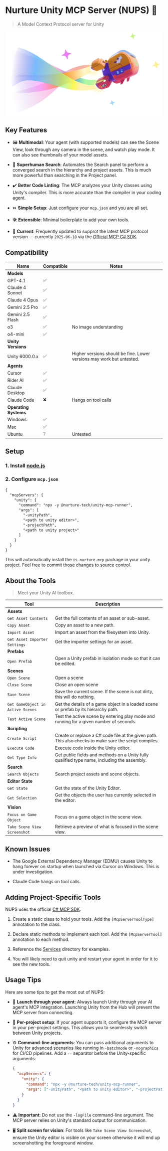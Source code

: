 # Nurture Unity MCP Server (NUPS) 💜

> A Model Context Protocol server for Unity

![NUPS Airship](./docs/assets/airship.png)

## Key Features

- 🖼️ **Multimodal**: Your agent (with supported models) can see the Scene View, look through any camera in the scene, and watch play mode. It can also see thumbnails of your model assets.

- 🔎 **Superhuman Search**: Automates the Search panel to perform a converged search in the hierarchy and project assets. This is much more powerful than searching in the Project panel.

- ✔️ **Better Code Linting**: The MCP analyzes your Unity classes using Unity's compiler. This is more accurate than the compiler in your coding agent.

- ⏩ **Simple Setup**: Just configure your `mcp.json` and you are all set.

- 🛠️ **Extensible**: Minimal boilerplate to add your own tools.

- 📅 **Current**: Frequently updated to supprot the latest MCP protocol version — currently `2025-06-18` via the [Official MCP C# SDK](https://github.com/modelcontextprotocol/csharp-sdk).

## Compatibility

| Name                  | Compatible | Notes                                                                 |
| --------------------- | ---------- | --------------------------------------------------------------------- |
| **Models**            |            |                                                                       |
| GPT-4.1               | ✅         |                                                                       |
| Claude 4 Sonnet       | ✅         |                                                                       |
| Claude 4 Opus         | ✅         |                                                                       |
| Gemini 2.5 Pro        | ✅         |                                                                       |
| Gemini 2.5 Flash      | ✅         |                                                                       |
| o3                    | ✅         | No image understanding                                                |
| o4-mini               | ✅         |                                                                       |
| **Unity Versions**    |            |                                                                       |
| Unity 6000.0.x        | ✅         | Higher versions should be fine. Lower versions may work but untested. |
| **Agents**            |            |                                                                       |
| Cursor                | ✅         |                                                                       |
| Rider AI              | ✅         |                                                                       |
| Claude Desktop        | ✅         |                                                                       |
| Claude Code           | ❌         | Hangs on tool calls                                                   |
| **Operating Systems** |            |                                                                       |
| Windows               | ✅         |                                                                       |
| Mac                   | ✅         |                                                                       |
| Ubuntu                | ❔         | Untested                                                              |

## Setup

### 1. Install [node.js](https://nodejs.org/en/download)

### 2. Configure `mcp.json`

```
{
  "mcpServers": {
    "unity": {
      "command": "npx -y @nurture-tech/unity-mcp-runner",
      "args": [
        "-unityPath",
        "<path to unity editor>",
        "-projectPath",
        "<path to unity project>"
      ]
    }
  }
}
```

This will automatically install the `is.nurture.mcp` package in your unity project. Feel free to commit those changes to source control.

## About the Tools

> Meet your Unity AI toolbox.

| Tool                              | Description                                                                                            |
| --------------------------------- | ------------------------------------------------------------------------------------------------------ |
| **Assets**                        |                                                                                                        |
| `Get Asset Contents`              | Get the full contents of an asset or sub-asset.                                                        |
| `Copy Asset`                      | Copy an asset to a new path.                                                                           |
| `Import Asset`                    | Import an asset from the filesystem into Unity.                                                        |
| `Get Asset Importer Settings`     | Get the importer settings for an asset.                                                                |
| **Prefabs**                       |                                                                                                        |
| `Open Prefab`                     | Open a Unity prefab in isolation mode so that it can be edited.                                        |
| **Scenes**                        |                                                                                                        |
| `Open Scene`                      | Open a scene                                                                                           |
| `Close Scene`                     | Close an open scene                                                                                    |
| `Save Scene`                      | Save the current scene. If the scene is not dirty, this will do nothing.                               |
| `Get GameObject in Active Scenes` | Get the details of a game object in a loaded scene or prefab by its hierarchy path.                    |
| `Test Active Scene`               | Test the active scene by entering play mode and running for a given number of seconds.                 |
| **Scripting**                     |                                                                                                        |
| `Create Script`                   | Create or replace a C# code file at the given path. This also checks to make sure the script compiles. |
| `Execute Code`                    | Execute code inside the Unity editor.                                                                  |
| `Get Type Info`                   | Get public fields and methods on a Unity fully qualified type name, including the assembly.            |
| **Search**                        |                                                                                                        |
| `Search Objects`                  | Search project assets and scene objects.                                                               |
| **Editor State**                  |                                                                                                        |
| `Get State`                       | Get the state of the Unity Editor.                                                                     |
| `Get Selection`                   | Get the objects the user has currently selected in the editor.                                         |
| **Vision**                        |                                                                                                        |
| `Focus on Game Object`            | Focus on a game object in the scene view.                                                              |
| `Take Scene View Screenshot`      | Retrieve a preview of what is focused in the scene view.                                               |

## Known Issues

- The Google External Dependency Manager (EDMU) causes Unity to hang forever on startup when launched via Cursor on Windows. This is under investigation.

- Claude Code hangs on tool calls.

## Adding Project-Specific Tools

NUPS uses the official [C# MCP SDK](https://github.com/modelcontextprotocol/csharp-sdk).

1. Create a static class to hold your tools. Add the `[McpServerToolType]` annotation to the class.

2. Declare static methods to implement each tool. Add the `[McpServerTool]` annotation to each method.

3. Reference the [Services](./packages/unity/Editor/Services) directory for examples.

4. You will likely need to quit unity and restart your agent in order for it to see the new tools.

## Usage Tips

Here are some tips to get the most out of NUPS:

- 🚀 **Launch through your agent**: Always launch Unity through your AI agent's MCP integration. Launching Unity from the Hub will prevent the MCP server from connecting.

- 📂 **Per-project setup**: If your agent supports it, configure the MCP server in your per-project settings. This allows you to seamlessly switch between Unity projects.

- ⚙️ **Command-line arguments**: You can pass additional arguments to Unity for advanced scenarios like running in `-batchmode` or `-nographics` for CI/CD pipelines. Add a `--` separator before the Unity-specific arguments:

  ```json
  {
    "mcpServers": {
      "unity": {
        "command": "npx -y @nurture-tech/unity-mcp-runner",
        "args": ["-unityPath", "<path to unity editor>", "-projectPath", ".", "--", "-batchmode", "-nographics"]
      }
    }
  }
  ```

- ⚠️ **Important**: Do not use the `-logFile` command-line argument. The MCP server relies on Unity's standard output for communication.

- 🖥️ **Split screen for vision**: For tools like `Take Scene View Screenshot`, ensure the Unity editor is visible on your screen otherwise it will end up screenshotting the foreground window.
